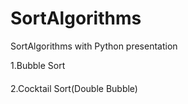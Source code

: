 SortAlgorithms
==============

SortAlgorithms with Python presentation

1.Bubble Sort
####
2.Cocktail Sort(Double Bubble)
####

